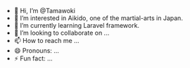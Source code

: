 - 👋 Hi, I’m @Tamawoki
- 👀 I’m interested in Aikido, one of the martial-arts in Japan.
- 🌱 I’m currently learning Laravel framework.
- 💞️ I’m looking to collaborate on ...
- 📫 How to reach me ...
- 😄 Pronouns: ...
- ⚡ Fun fact: ...

<!---
Tamawoki/Tamawoki is a ✨ special ✨ repository because its `README.md` (this file) appears on your GitHub profile.
You can click the Preview link to take a look at your changes.
--->
